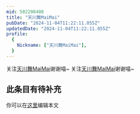 ```yaml
---
mid: 502200408
title: "天川舞MaiMai"
pubDate: "2024-11-04T11:22:11.055Z"
updatedDate: "2024-11-04T11:22:11.055Z"
profile:
  {
    Nickname: ["天川舞MaiMai"],
  }
---
```


关注[天川舞MaiMai](https://space.bilibili.com/502200408)谢谢喵~ 关注[天川舞MaiMai](https://space.bilibili.com/502200408)谢谢喵~

## 此条目有待补充
你可以在[这里](https://github.com/Yuhanawa/VTuber.ICU-Content/edit/master/v/天川舞MaiMai/index.md)编辑本文
